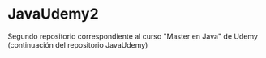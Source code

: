 # JavaUdemy2
Segundo repositorio correspondiente al curso "Master en Java" de Udemy (continuación del repositorio JavaUdemy)
